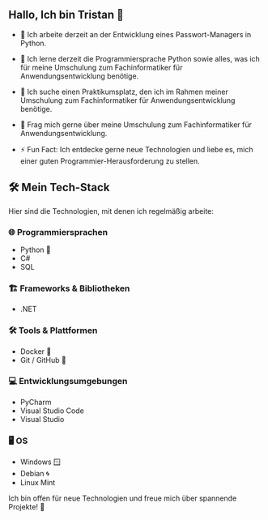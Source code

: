 ## Hallo, Ich bin Tristan 👋

- 🔭 Ich arbeite derzeit an der Entwicklung eines Passwort-Managers in Python.
    
- 🌱 Ich lerne derzeit die Programmiersprache Python sowie alles, was ich für meine Umschulung zum Fachinformatiker für Anwendungsentwicklung benötige.
    
- 👯 Ich suche einen Praktikumsplatz, den ich im Rahmen meiner Umschulung zum Fachinformatiker für Anwendungsentwicklung benötige.
    
- 💬 Frag mich gerne über meine Umschulung zum Fachinformatiker für Anwendungsentwicklung.
    
- ⚡ Fun Fact: Ich entdecke gerne neue Technologien und liebe es, mich einer guten Programmier-Herausforderung zu stellen.

## 🛠️ Mein Tech-Stack

Hier sind die Technologien, mit denen ich regelmäßig arbeite:

### 🌐 Programmiersprachen
- Python 🐍
- C#
- SQL

### 🏗️ Frameworks & Bibliotheken
- .NET

### 🛠️ Tools & Plattformen
- Docker 🐳
- Git / GitHub 🐙

### 💻 Entwicklungsumgebungen
- PyCharm
- Visual Studio Code
- Visual Studio

### 🖥️ OS
- Windows 🪟
- Debian 🌀
- Linux Mint 

Ich bin offen für neue Technologien und freue mich über spannende Projekte! 🚀
